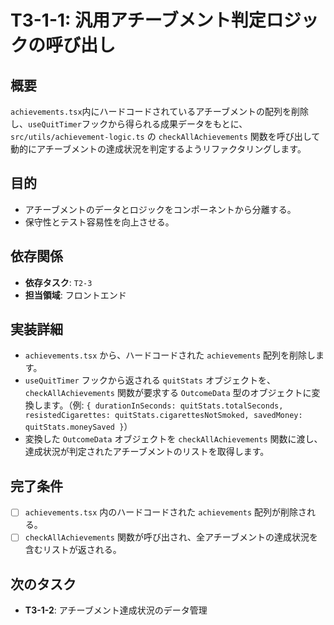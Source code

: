 # T3-1-1: 汎用アチーブメント判定ロジックの呼び出し

## 概要

`achievements.tsx`内にハードコードされているアチーブメントの配列を削除し、`useQuitTimer`フックから得られる成果データをもとに、`src/utils/achievement-logic.ts` の `checkAllAchievements` 関数を呼び出して動的にアチーブメントの達成状況を判定するようリファクタリングします。

## 目的

- アチーブメントのデータとロジックをコンポーネントから分離する。
- 保守性とテスト容易性を向上させる。

## 依存関係

- **依存タスク**: `T2-3`
- **担当領域**: フロントエンド

## 実装詳細

- `achievements.tsx` から、ハードコードされた `achievements` 配列を削除します。
- `useQuitTimer` フックから返される `quitStats` オブジェクトを、`checkAllAchievements` 関数が要求する `OutcomeData` 型のオブジェクトに変換します。（例: `{ durationInSeconds: quitStats.totalSeconds, resistedCigarettes: quitStats.cigarettesNotSmoked, savedMoney: quitStats.moneySaved }`）
- 変換した `OutcomeData` オブジェクトを `checkAllAchievements` 関数に渡し、達成状況が判定されたアチーブメントのリストを取得します。

## 完了条件

- [ ] `achievements.tsx` 内のハードコードされた `achievements` 配列が削除される。
- [ ] `checkAllAchievements` 関数が呼び出され、全アチーブメントの達成状況を含むリストが返される。

## 次のタスク

- **T3-1-2**: アチーブメント達成状況のデータ管理
